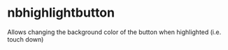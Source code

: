 nbhighlightbutton
=================

Allows changing the background color of the button when highlighted (i.e. touch down)
